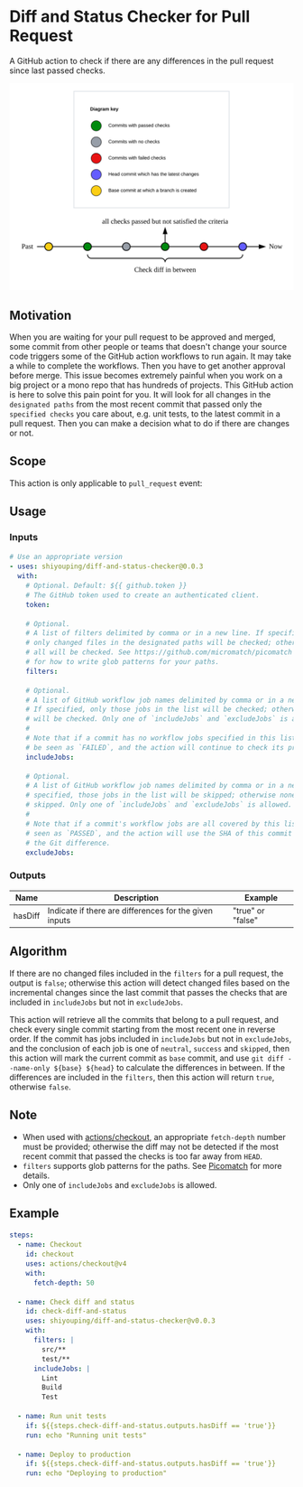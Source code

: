# Diff and Status Checker for Pull Request

A GitHub action to check if there are any differences in the pull request since last passed checks.

![How it works](./diagram.svg)

## Motivation

When you are waiting for your pull request to be approved and merged, some commit from other people or teams that doesn't change your source code triggers some of the GitHub action workflows to run again. It may take a while to complete the workflows. Then you have to get another approval before merge. This issue becomes extremely painful when you work on a big project or a mono repo that has hundreds of projects. This GitHub action is here to solve this pain point for you. It will look for all changes in the `designated paths` from the most recent commit that passed only the `specified checks` you care about, e.g. unit tests, to the latest commit in a pull request. Then you can make a decision what to do if there are changes or not.

## Scope

This action is only applicable to `pull_request` event:

## Usage

### Inputs

```yaml
# Use an appropriate version
- uses: shiyouping/diff-and-status-checker@0.0.3
  with:
    # Optional. Default: ${{ github.token }}
    # The GitHub token used to create an authenticated client.
    token:

    # Optional.
    # A list of filters delimited by comma or in a new line. If specified,
    # only changed files in the designated paths will be checked; otherwise
    # all will be checked. See https://github.com/micromatch/picomatch
    # for how to write glob patterns for your paths.
    filters:

    # Optional.
    # A list of GitHub workflow job names delimited by comma or in a new line.
    # If specified, only those jobs in the list will be checked; otherwise all
    # will be checked. Only one of `includeJobs` and `excludeJobs` is allowed.
    #
    # Note that if a commit has no workflow jobs specified in this list, it will
    # be seen as `FAILED`, and the action will continue to check its previous commits.
    includeJobs:

    # Optional.
    # A list of GitHub workflow job names delimited by comma or in a new line. If
    # specified, those jobs in the list will be skipped; otherwise none will be
    # skipped. Only one of `includeJobs` and `excludeJobs` is allowed.
    #
    # Note that if a commit's workflow jobs are all covered by this list, it will be
    # seen as `PASSED`, and the action will use the SHA of this commit to calculate
    # the Git difference.
    excludeJobs:
```

### Outputs

| Name    | Description                                            | Example           |
| ------- | ------------------------------------------------------ | ----------------- |
| hasDiff | Indicate if there are differences for the given inputs | "true" or "false" |

## Algorithm

If there are no changed files included in the `filters` for a pull request, the output is `false`; otherwise this action will detect changed files based on the incremental changes since the last commit that passes the checks that are included in `includeJobs` but not in `excludeJobs`.

This action will retrieve all the commits that belong to a pull request, and check every single commit starting from the most recent one in reverse order. If the commit has jobs included in `includeJobs` but not in `excludeJobs`, and the conclusion of each job is one of `neutral`, `success` and `skipped`, then this action will mark the current commit as `base` commit, and use `git diff --name-only ${base} ${head}` to calculate the differences in between. If the differences are included in the `filters`, then this action will return `true`, otherwise `false`.

## Note

- When used with [actions/checkout](https://github.com/marketplace/actions/checkout), an appropriate `fetch-depth` number must be provided; otherwise the diff may not be detected if the most recent commit that passed the checks is too far away from `HEAD`.
- `filters` supports glob patterns for the paths. See [Picomatch](https://github.com/micromatch/picomatch) for more details.
- Only one of `includeJobs` and `excludeJobs` is allowed.

## Example

```yaml
steps:
  - name: Checkout
    id: checkout
    uses: actions/checkout@v4
    with:
      fetch-depth: 50

  - name: Check diff and status
    id: check-diff-and-status
    uses: shiyouping/diff-and-status-checker@v0.0.3
    with:
      filters: |
        src/**
        test/**
      includeJobs: |
        Lint
        Build
        Test

  - name: Run unit tests
    if: ${{steps.check-diff-and-status.outputs.hasDiff == 'true'}}
    run: echo "Running unit tests"

  - name: Deploy to production
    if: ${{steps.check-diff-and-status.outputs.hasDiff == 'true'}}
    run: echo "Deploying to production"
```
